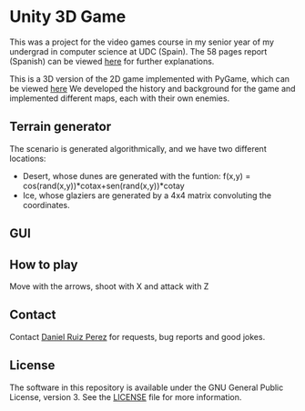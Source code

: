 Unity 3D Game
============

This was a project for the video games course in my senior year of my undergrad in computer science at UDC (Spain). The 58 pages report (Spanish) can be viewed [here](https://github.com/DaniRuizPerez/Unity3DGame/blob/master/Report.pdf) for further explanations.

This is a 3D version of the 2D game implemented with PyGame, which can be viewed [here](https://github.com/DaniRuizPerez/Pygame2D)
We developed the history and background for the game and implemented different maps, each with their own enemies. 


## Terrain generator

The scenario is generated algorithmically, and we have two different locations:
- Desert, whose dunes are generated with the funtion: 
 f(x,y) = cos(rand(x,y))*cotax+sen(rand(x,y))*cotay
- Ice, whose glaziers are generated by a 4x4 matrix convoluting the coordinates.

## GUI



## How to play
Move with the arrows, shoot with X and attack with Z


## Contact

Contact [Daniel Ruiz Perez](mailto:druiz072@fiu.edu) for requests, bug reports and good jokes.


## License

The software in this repository is available under the GNU General Public License, version 3. See the [LICENSE](https://github.com/DaniRuizPerez/EyeMovementDetection/blob/master/LICENSE) file for more information.
